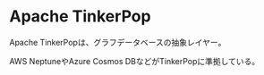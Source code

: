 # Apache TinkerPop

Apache TinkerPopは、グラフデータベースの抽象レイヤー。

AWS NeptuneやAzure Cosmos DBなどがTinkerPopに準拠している。
